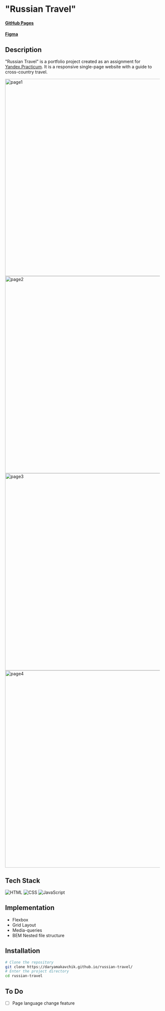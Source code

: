 # "Russian Travel"

#### [GitHub Pages](https://daryamakavchik.github.io/russian-travel/)
#### [Figma](https://www.figma.com/file/5S2WSbEFL6awjVWJ0NWL8Q/Sprint-3_-Russia-_-desktop-%2B-mobile?node-id=62863%3A634)

## Description
"Russian Travel" is a portfolio project created as an assignment for [Yandex.Practicum](https://practicum.yandex.com/web/ "Web Development Program"). It is a responsive single-page website with a guide to cross-country travel.

<img width="641" alt="page1" src="https://github.com/daryamakavchik/russian-travel/assets/90967822/3e28157c-508e-44ed-8f14-4498024d4364">
<img width="641" alt="page2" src="https://github.com/daryamakavchik/russian-travel/assets/90967822/fa2de897-3fd9-4881-950b-3984437927f5">
<img width="641" alt="page3" src="https://github.com/daryamakavchik/russian-travel/assets/90967822/b8d85784-b7fb-4658-a120-5acbb19cac57">
<img width="641" alt="page4" src="https://github.com/daryamakavchik/russian-travel/assets/90967822/40aafb75-fe4b-48cc-99f8-cb3ec1aad30f">


## Tech Stack
![HTML](https://img.shields.io/badge/html5-%23E34F26.svg?style=for-the-badge&logo=html5&logoColor=white)
![CSS](https://img.shields.io/badge/css3-%231572B6.svg?style=for-the-badge&logo=css3&logoColor=white)
![JavaScript](https://img.shields.io/badge/JavaScript-F7DF1E?style=for-the-badge&logo=javascript&logoColor=black)

## Implementation

- Flexbox
- Grid Layout
- Media-queries
- BEM Nested file structure

## Installation

```bash
# Clone the repository
git clone https://daryamakavchik.github.io/russian-travel/
# Enter the project directory
cd russian-travel
```

## To Do
- [ ] Page language change feature
